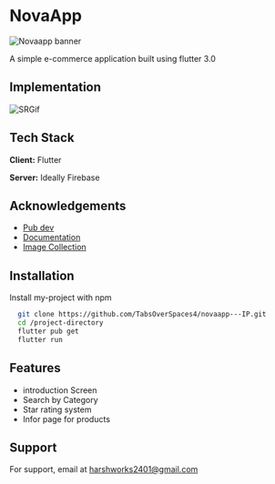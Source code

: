 # NovaApp

![Novaapp banner](https://user-images.githubusercontent.com/78035291/210353017-a338f13e-2cbd-4514-ba62-a3fff527b5fd.png)


A simple e-commerce application built using flutter 3.0

## Implementation

![SRGif](https://user-images.githubusercontent.com/78035291/210353173-959429a2-ba57-4476-81c1-b0c623885b7c.gif)


## Tech Stack

**Client:** Flutter

**Server:** Ideally Firebase


## Acknowledgements

 - [Pub dev](https://pub.dev/)
 - [Documentation](https://docs.flutter.dev/)
 - [Image Collection](https://stock.adobe.com/in?ef_id=Cj0KCQiAi9mPBhCJARIsAHchl1y9UyaVlEr34j-IFNZhesz9x320HC3jufYPAH8kcl49l66cZ375dg8aApMJEALw_wcB:G:s&s_kwcid=AL!3085!3!456723993344!e!!g!!adobe%20stocks!6828711555!74928189810&as_channel=sem&as_campclass=brand&as_campaign=IN|CPRO|Stock|PURCH|AS_Brand_Exact|GG||&as_source=google&mv=search&as_camptype=acquisition&sdid=599F8S6N)



## Installation

Install my-project with npm

```bash
  git clone https://github.com/TabsOverSpaces4/novaapp---IP.git
  cd /project-directory
  flutter pub get
  flutter run
```
    
## Features

- introduction Screen
- Search by Category
- Star rating system
- Infor page for products


## Support

For support, email at harshworks2401@gmail.com
